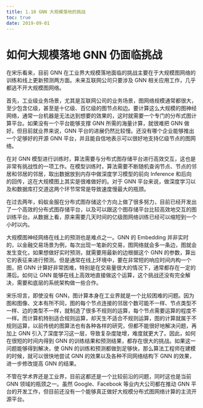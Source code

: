 ```yaml
---
title: 1.10 GNN 大规模落地的挑战
toc: true
date: 2019-09-01
---
```


# 如何大规模落地 GNN 仍面临挑战

在宋乐看来，目前 GNN 在工业界大规模落地面临的挑战主要在于大规模图网络的训练和线上更新预测两方面。未来互联网公司只要涉及 GNN 相关应用工作，几乎都逃不开大规模图网络。

首先，工业级业务场景，尤其是互联网公司的业务场景，图网络规模通常都很大，至少包含亿级，甚至是十亿级、百亿级的图节点和边。要计算这么大规模的图神经网络，通常一台机器是无法达到想要的效果的，这时就需要一个专门的分布式图计算平台。如果没有一个平台能够支撑 GNN 所需的海量计算，就很难把 GNN 做好。但目前就业界来说，GNN 平台的进展仍然比较慢。还没有哪个企业能够推出一个足够好的开源 GNN 平台，并且能自信地表示可以很好地支持亿级节点的图网络。

在对 GNN 模型进行训练时，算法需要与分布式图存储平台进行高效交互，这也是非常有挑战性的一项工作。在模型训练时，算法需要不断随机查询节点、节点的邻居和邻居的邻居，取出数据放到内存中做深度学习模型的前向 Inference 和后向的回传，这在大规模图上其实是很难做好的。对于 GNN 平台来说，做深度学习以及和数据库打交道这两个环节常常是导致速度慢最大的瓶颈。

在过去两年，蚂蚁金服在分布式图存储这个方向上做了很多努力，目前已经开发出了一个高效的分布式图存储平台，以及可以跟这个图存储平台比较高效地交互的图训练平台。从数据上看，原来需要几天时间的亿级图网络训练已经可以缩短到一个小时以内。

大规模图神经网络在线上的预测也是难点之一。GNN 的 Embedding 并非实时的，以金融交易场景为例，每次出现一笔新的交易，图网络就会多一条边，图就会发生变化，如果想做好实时预测，就需要用最新的边根据这个 GNN 的参数，算出它的表征来进行预测。但是通常在线上环境中，要在非常短的响应时间内构一个图，把 GNN 计算好非常困难，特别是在交易量很大的情况下，通常都存在一定的滞后。如何让 GNN 能够在线上高效地直接做这个运算，这个挑战还没有完全解决，需要和底层的系统架构做一些合作。

宋乐坦言，即使没有 GNN，图计算本身在工业界就是一个比较困难的问题。因为图和图像、文本有所不同，图的每个节点连接的邻居个数可能不一样、节点类型不一样、边的类型不一样，就制造了很多不规则的运算，每个节点需要运算的程度不一样。而计算机特别适合规则运算，却天生不适合不规则运算，图的计算就属于不规则运算，以前传统的图算法也有各种各样的研究，但都不能很好地解决问题，再加上 GNN 引入了深度学习这一层，导致复杂度陡增，难度就更大了。因此，如何在很短的时间内得到 GNN 的训练结果和预测结果，都存在很大的挑战。如果这一问题能够得到解决，使 GNN 的训练和预测都做到足够快，那么算法工程师在建模的时候，就可以很快地尝试 GNN 的效果以及各种不同网络结构下 GNN 的效果，进一步修改提高 GNN 的结果。

不管在学术界还是工业界，目前这都还是一个比较前沿的问题，同时这也是当前 GNN 领域的瓶颈之一。虽然 Google、Facebook 等业内大公司都在推动 GNN 平台的开发工作，但目前还没有一个能够真正做好大规模分布式图网络计算的主流开源平台。

